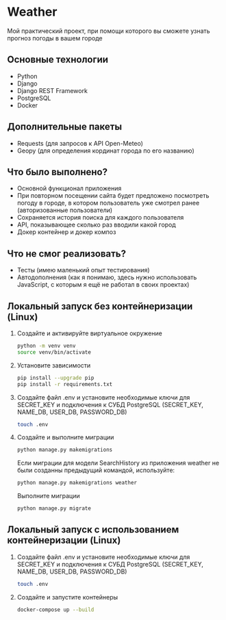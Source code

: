 # Weather
Мой практический проект, при помощи которого вы сможете узнать прогноз погоды в вашем городе
## Основные технологии
* Python
* Django
* Django REST Framework
* PostgreSQL
* Docker
## Дополнительные пакеты
* Requests (для запросов к API Open-Meteo)
* Geopy (для определения кординат города по его названию)
## Что было выполнено?
* Основной функционал приложения
* При повторном посещении сайта будет предложено посмотреть погоду в городе, в котором пользователь уже смотрел ранее (авторизованные пользователи)
* Сохраняется история поиска для каждого пользователя
* API, показывающее сколько раз вводили какой город
* Докер контейнер и докер композ
## Что не смог реализовать?
* Тесты (имею маленький опыт тестирования)
* Автодополнения (как я понимаю, здесь нужно использовать JavaScript, с которым я ещё не работал в своих проектах)
## Локальный запуск без контейнеризации (Linux)
1. Создайте и активируйте виртуальное окружение
   ```bash
   python -m venv venv
   source venv/bin/activate
   ```

2. Установите зависимости
   ```bash
   pip install --upgrade pip
   pip install -r requirements.txt
   ```

3. Создайте файл .env и установите необходимые ключи для SECRET_KEY и подключения к СУБД PostgreSQL (SECRET_KEY, NAME_DB, USER_DB, PASSWORD_DB)
   ```bash
   touch .env
   ```

5. Создайте и выполните миграции
   ```bash
   python manage.py makemigrations
   ```
   Если миграции для модели SearchHistory из приложения weather не были созданны предыдущий командой, используйте:
   ```bash
   python manage.py makemigrations weather
   ```
   Выполните миграции
   ```bash
   python manage.py migrate
   ```
## Локальный запуск с использованием контейнеризации (Linux)
1. Создайте файл .env и установите необходимые ключи для SECRET_KEY и подключения к СУБД PostgreSQL (SECRET_KEY, NAME_DB, USER_DB, PASSWORD_DB)
   ```bash
   touch .env
   ```
2. Создайте и запустите контейнеры
   ```bash
   docker-compose up --build
   ```
